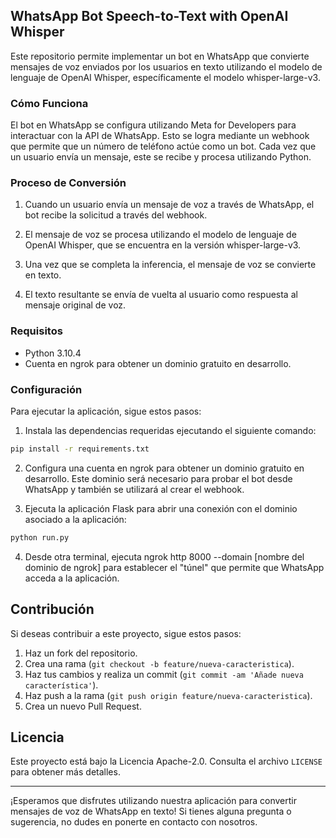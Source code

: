 ## WhatsApp Bot Speech-to-Text with OpenAI Whisper

Este repositorio permite implementar un bot en WhatsApp que convierte mensajes de voz enviados por los usuarios en texto utilizando el modelo de lenguaje de OpenAI Whisper, específicamente el modelo whisper-large-v3.

### Cómo Funciona

El bot en WhatsApp se configura utilizando Meta for Developers para interactuar con la API de WhatsApp. Esto se logra mediante un webhook que permite que un número de teléfono actúe como un bot. Cada vez que un usuario envía un mensaje, este se recibe y procesa utilizando Python.

### Proceso de Conversión

1. Cuando un usuario envía un mensaje de voz a través de WhatsApp, el bot recibe la solicitud a través del webhook.

2. El mensaje de voz se procesa utilizando el modelo de lenguaje de OpenAI Whisper, que se encuentra en la versión whisper-large-v3.

3. Una vez que se completa la inferencia, el mensaje de voz se convierte en texto.

4. El texto resultante se envía de vuelta al usuario como respuesta al mensaje original de voz.

### Requisitos

- Python 3.10.4
- Cuenta en ngrok para obtener un dominio gratuito en desarrollo.

### Configuración

Para ejecutar la aplicación, sigue estos pasos:

1. Instala las dependencias requeridas ejecutando el siguiente comando:

```bash
pip install -r requirements.txt
```

2. Configura una cuenta en ngrok para obtener un dominio gratuito en desarrollo. Este dominio será necesario para probar el bot desde WhatsApp y también se utilizará al crear el webhook.

3. Ejecuta la aplicación Flask para abrir una conexión con el dominio asociado a la aplicación:

```bash
python run.py
```

4. Desde otra terminal, ejecuta ngrok http 8000 --domain [nombre del dominio de ngrok] para establecer el "túnel" que permite que WhatsApp acceda a la aplicación.

## Contribución

Si deseas contribuir a este proyecto, sigue estos pasos:

1. Haz un fork del repositorio.
2. Crea una rama (`git checkout -b feature/nueva-caracteristica`).
3. Haz tus cambios y realiza un commit (`git commit -am 'Añade nueva característica'`).
4. Haz push a la rama (`git push origin feature/nueva-caracteristica`).
5. Crea un nuevo Pull Request.

## Licencia

Este proyecto está bajo la Licencia Apache-2.0. Consulta el archivo `LICENSE` para obtener más detalles.

---

¡Esperamos que disfrutes utilizando nuestra aplicación para convertir mensajes de voz de WhatsApp en texto! Si tienes alguna pregunta o sugerencia, no dudes en ponerte en contacto con nosotros.